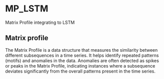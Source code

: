 # MP_LSTM
Matrix Profile integrating to LSTM 
## Matrix profile
The Matrix Profile is a data structure that measures the similarity between different subsequences in a time series. It helps identify repeated patterns (motifs) and anomalies in the data. Anomalies are often detected as spikes or peaks in the Matrix Profile, indicating instances where a subsequence deviates significantly from the overall patterns present in the time series.

